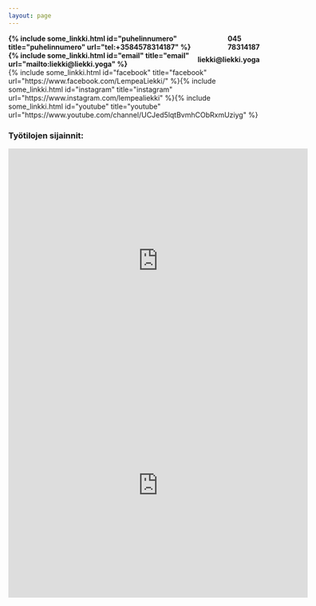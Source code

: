```yaml
---
layout: page
---
```

<div style="font-weight: bold; display: flex; align-items: center"> {% include some_linkki.html id="puhelinnumero" title="puhelinnumero" url="tel:+3584578314187" %} <span style="padding-left: 5px"> 045 78314187 </span></div>
<div style="font-weight: bold; display: flex; align-items: center"> {% include some_linkki.html id="email" title="email" url="mailto:liekki@liekki.yoga" %} <span style="padding-left: 5px"> liekki@liekki.yoga </span></div>
{% include some_linkki.html id="facebook" title="facebook" url="https://www.facebook.com/LempeaLiekki/" %}{% include some_linkki.html id="instagram" title="instagram" url="https://www.instagram.com/lempealiekki" %}{% include some_linkki.html id="youtube" title="youtube" url="https://www.youtube.com/channel/UCJed5lqtBvmhCObRxmUziyg" %}

<h3>Työtilojen sijainnit:</h3>
<div class="map">
	<iframe src="https://www.google.com/maps/embed?pb=!1m18!1m12!1m3!1d1981.1180863032419!2d24.88248811591045!3d60.22842234565087!2m3!1f0!2f0!3f0!3m2!1i1024!2i768!4f13.1!3m3!1m2!1s0x469209b9597834c7%3A0xcb181398d1db9f96!2sLempe%C3%A4%20Liekki!5e0!3m2!1sen!2sfi!4v1606832960065!5m2!1sen!2sfi" width="600" height="450" frameborder="0" style="border:0;" allowfullscreen="" aria-hidden="false" tabindex="0"></iframe>
</div>

<div class="map">
	<iframe src="https://www.google.com/maps/embed?pb=!1m18!1m12!1m3!1d1984.2941539985277!2d24.920159615968775!3d60.17586328196299!2m3!1f0!2f0!3f0!3m2!1i1024!2i768!4f13.1!3m3!1m2!1s0x46920a30462bef89%3A0x2ed985101b8ad193!2sJoogakoulu%20Shanti!5e0!3m2!1sfi!2sfi!4v1605714694839!5m2!1sfi!2sfi" width="600" height="450" frameborder="0" style="border:0;" allowfullscreen="" aria-hidden="false" tabindex="0"></iframe>
</div>
